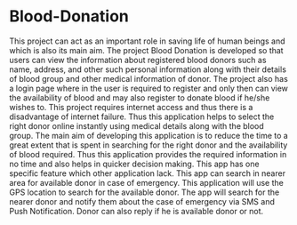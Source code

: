 # Blood-Donation

   This project can act as an important role in saving life of human beings and which is also its main aim. The project Blood Donation is developed so that users can view the information about registered blood donors such as name, address, and other such personal information along with their details of blood group and other medical information of donor. The project also has a login page where in the user is required to register and only then can view the availability of blood and may also register to donate blood if he/she wishes to. This project requires internet access and thus there is a disadvantage of internet failure. Thus this application helps to select the right donor online instantly using medical details along with the blood group. The main aim of developing this application is to reduce the time to a great extent that is spent in searching for the right donor and the availability of blood required. Thus this application provides the required information in no time and also helps in quicker decision making. This app has one specific feature which other application lack. This app can search in nearer area for available donor in case of emergency. This application will use the GPS location to search for the available donor. The app will search for the nearer donor and notify them about the case of emergency via SMS and Push Notification. Donor can also reply if he is available donor or not.
